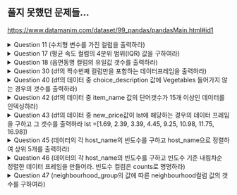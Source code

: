 ## 풀지 못했던 문제들...
https://www.datamanim.com/dataset/99_pandas/pandasMain.html#id1

<details>
  <summary>Question 11 (수치형 변수를 가진 컬럼을 출력하라)</summary>
  <pre>
    DataFrame.<a href="https://pandas.pydata.org/docs/reference/api/pandas.DataFrame.select_dtypes.html" target="_blank">select_dtypes()</a>
  </pre>
</details>

<details>
  <summary>Question 17 (평균 속도 컬럼의 4분위 범위(IQR) 값을 구하여라)</summary>
  <pre>
    DataFrame.<a href="https://pandas.pydata.org/docs/reference/api/pandas.DataFrame.quantile.html" target="_blank">quantile()</a>
  </pre>
</details>

<details>
  <summary>Question 18 (읍면동명 컬럼의 유일값 갯수를 출력하라)</summary>
  <pre>
    DataFrame.<a href="https://pandas.pydata.org/docs/reference/api/pandas.DataFrame.nunique.html" target="_blank">nunique()</a>
  </pre>
</details>

<details>
  <summary>Question 30 (df의 짝수번째 컬럼만을 포함하는 데이터프레임을 출력하라)</summary>
  <pre>
    <a href="https://blog.wonkyunglee.io/3" target="_blank">Python Extended Slice(::)</a>
  </pre>
</details>

<details>
  <summary>Question 40 (df의 데이터 중 choice_description 값에 Vegetables 들어가지 않는 경우의 갯수를 출력하라)</summary>
  <pre>
    Python <a href="http://daplus.net/python-%ED%8C%8C%EC%9D%B4%EC%8D%AC%EC%9D%98-%EB%AC%BC%EA%B2%B0%ED%91%9C-%EC%97%B0%EC%82%B0%EC%9E%90/">물결표(~) 연산자</a>
  </pre>
</details>

<details>
  <summary>Question 42 (df의 데이터 중 item_name 값의 단어갯수가 15개 이상인 데이터를 인덱싱하라)</summary>
  <pre>
    Series.str.<a href="https://pandas.pydata.org/docs/reference/api/pandas.Series.str.len.html">len()</a>
  </pre>
</details>

<details>
  <summary>
    Question 43 (df의 데이터 중 new_price값이 lst에 해당하는 경우의 데이터 프레임을 구하고 그 갯수를 출력하라 lst =[1.69, 2.39, 3.39, 4.45, 9.25, 10.98, 11.75, 16.98])       </summary>
  <pre>
    DataFrame.<a href="https://pandas.pydata.org/docs/reference/api/pandas.DataFrame.isin.html">isin()</a>
    <a href="https://www.delftstack.com/ko/howto/python-pandas/pandas-display-dataframe-in-a-table-style/">display()</a>
  </pre>
</details>

<details>
  <summary>
    Question 45 (데이터의 각 host_name의 빈도수를 구하고 host_name으로 정렬하여 상위 5개를 출력하라)
  </summary>
  <pre>
    DataFrame.<a href="https://pandas.pydata.org/docs/reference/api/pandas.DataFrame.sort_index.html">sort_index()</a>
    DataFrame.<a href="https://pandas.pydata.org/docs/reference/api/pandas.DataFrame.size.html#pandas-dataframe-size">size()</a>
  </pre>
</details>

<details>
  <summary>
    Question 46 (데이터의 각 host_name의 빈도수를 구하고 빈도수 기준 내림차순 정렬한 데이터 프레임을 만들어라. 빈도수 컬럼은 counts로 명명하라)
  </summary>
  <pre>
    Series.<a href="https://pandas.pydata.org/docs/reference/api/pandas.Series.to_frame.html#pandas-series-to-frame">to_frame()</a>
    DataFrame.<a href="https://pandas.pydata.org/docs/reference/api/pandas.DataFrame.rename.html">rename()</a>
  </pre>
</details>

<details>
  <summary>
    Question 47 (neighbourhood_group의 값에 따른 neighbourhood컬럼 값의 갯수를 구하여라)
  </summary>
  <pre>
    DataFrame.<a href="https://pandas.pydata.org/docs/reference/api/pandas.DataFrame.groupby.html">groupby(<I>as_index=True</I>)</a>
  </pre>
</details>
